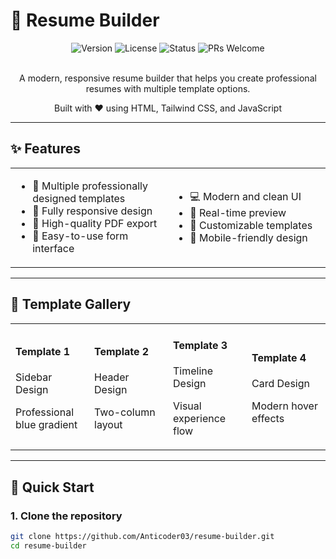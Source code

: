 # 📝 Resume Builder

<div align="center">
  <img src="https://img.shields.io/badge/version-1.0.0-blue" alt="Version">
  <img src="https://img.shields.io/badge/license-MIT-green" alt="License">
  <img src="https://img.shields.io/badge/status-active-success" alt="Status">
  <img src="https://img.shields.io/badge/PRs-welcome-brightgreen" alt="PRs Welcome">
</div>

<br>

<div align="center">
  <p>A modern, responsive resume builder that helps you create professional resumes with multiple template options.</p>
  <p>Built with ❤️ using HTML, Tailwind CSS, and JavaScript</p>
</div>

---

## ✨ Features

<div align="center">
  <table>
    <tr>
      <td width="50%">
        <ul>
          <li>🎨 Multiple professionally designed templates</li>
          <li>📱 Fully responsive design</li>
          <li>📄 High-quality PDF export</li>
          <li>🎯 Easy-to-use form interface</li>
        </ul>
      </td>
      <td width="50%">
        <ul>
          <li>💻 Modern and clean UI</li>
          <li>🔄 Real-time preview</li>
          <li>🎨 Customizable templates</li>
          <li>📱 Mobile-friendly design</li>
        </ul>
      </td>
    </tr>
  </table>
</div>

---

## 🎨 Template Gallery

<div align="center">
  <table>
    <tr>
      <td width="25%">
        <h4>Template 1</h4>
        <p>Sidebar Design</p>
        <p>Professional blue gradient</p>
      </td>
      <td width="25%">
        <h4>Template 2</h4>
        <p>Header Design</p>
        <p>Two-column layout</p>
      </td>
      <td width="25%">
        <h4>Template 3</h4>
        <p>Timeline Design</p>
        <p>Visual experience flow</p>
      </td>
      <td width="25%">
        <h4>Template 4</h4>
        <p>Card Design</p>
        <p>Modern hover effects</p>
      </td>
    </tr>
  </table>
</div>

---

## 🚀 Quick Start

### 1. Clone the repository

```bash
git clone https://github.com/Anticoder03/resume-builder.git
cd resume-builder
